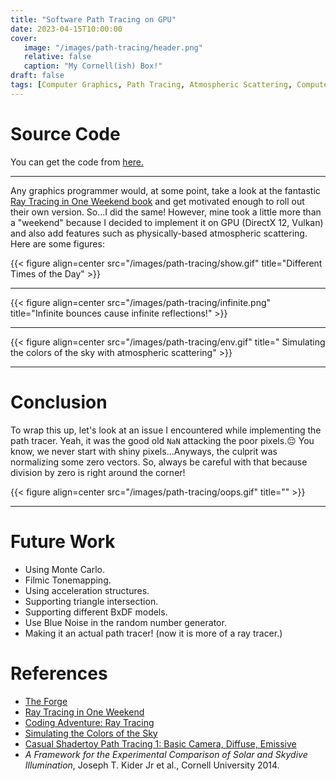 ```yaml
---
title: "Software Path Tracing on GPU"
date: 2023-04-15T10:00:00
cover:
   image: "/images/path-tracing/header.png"
   relative: false
   caption: "My Cornell(ish) Box!"
draft: false
tags: [Computer Graphics, Path Tracing, Atmospheric Scattering, Compute]
---
```


# Source Code
You can get the code from [here.](https://github.com/AminAliari/path-tracing)

---

Any graphics programmer would, at some point, take a look at the fantastic [Ray Tracing in One Weekend book](https://raytracing.github.io/books/RayTracingInOneWeekend.html) and get motivated enough to roll out their own version. So...I did the same!
However, mine took a little more than a "weekend" because I decided to implement it on GPU (DirectX 12, Vulkan) and also add features such as physically-based atmospheric scattering. Here are some figures:


{{< figure align=center src="/images/path-tracing/show.gif" title="Different Times of the Day" >}}

---

{{< figure align=center src="/images/path-tracing/infinite.png" title="Infinite bounces cause infinite reflections!" >}}

---

{{< figure align=center src="/images/path-tracing/env.gif" title=" Simulating the colors of the sky with atmospheric scattering" >}}

---

# Conclusion
To wrap this up, let's look at an issue I encountered while implementing the path tracer. Yeah, it was the good old `NaN` attacking the poor pixels.😔
You know, we never start with shiny pixels...Anyways, the culprit was normalizing some zero vectors. So, always be careful with that because division by zero is right around the corner!

{{< figure align=center src="/images/path-tracing/oops.gif" title="" >}}

---

# Future Work
- Using Monte Carlo.
- Filmic Tonemapping.
- Using acceleration structures.
- Supporting triangle intersection.
- Supporting different BxDF models.
- Use Blue Noise in the random number generator.
- Making it an actual path tracer! (now it is more of a ray tracer.)


# References
- [The Forge](https://github.com/ConfettiFX/The-Forge)
- [Ray Tracing in One Weekend](https://raytracing.github.io/books/RayTracingInOneWeekend.html)
- [Coding Adventure: Ray Tracing](https://www.youtube.com/watch?v=Qz0KTGYJtUk&ab_channel=SebastianLague)
- [Simulating the Colors of the Sky](https://www.scratchapixel.com/lessons/procedural-generation-virtual-worlds/simulating-sky/simulating-colors-of-the-sky.html)
- [Casual Shadertoy Path Tracing 1: Basic Camera, Diffuse, Emissive](https://blog.demofox.org/2020/05/25/casual-shadertoy-path-tracing-1-basic-camera-diffuse-emissive)
- *A Framework for the Experimental Comparison of Solar and Skydive Illumination*, Joseph T. Kider Jr et al., Cornell University 2014.
